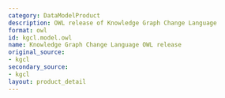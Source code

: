 ```yaml
---
category: DataModelProduct
description: OWL release of Knowledge Graph Change Language
format: owl
id: kgcl.model.owl
name: Knowledge Graph Change Language OWL release
original_source:
- kgcl
secondary_source:
- kgcl
layout: product_detail
---
```

